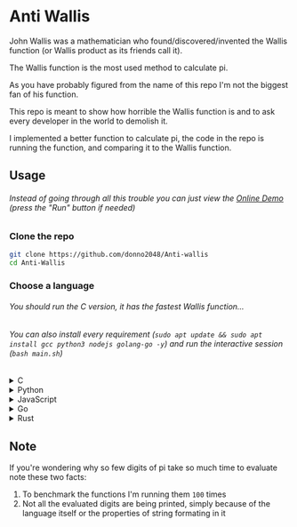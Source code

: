# Anti Wallis

John Wallis was a mathematician who found/discovered/invented the Wallis function (or Wallis product as its friends call it).

The Wallis function is the most used method to calculate pi.

As you have probably figured from the name of this repo I'm not the biggest fan of his function.

This repo is meant to show how horrible the Wallis function is and to ask every developer in the world to demolish it.

I implemented a better function to calculate pi, the code in the repo is running the function, and comparing it to the Wallis function.

## Usage

###### Instead of going through all this trouble you can just view the [Online Demo](https://replit.com/@donno2048/Anti-wallis) (press the "Run" button if needed)

### Clone the repo

```sh
git clone https://github.com/donno2048/Anti-wallis
cd Anti-Wallis
```
### Choose a language

###### You should run the C version, it has the fastest Wallis function...

###### You can also install every requirement (`sudo apt update && sudo apt install gcc python3 nodejs golang-go -y`) and run the interactive session (`bash main.sh`)

<details>
<summary>C</summary>

#### Install the requirements (just the GCC compiler)

```sh
sudo apt update
sudo apt install gcc -y
```

#### Compile

```sh
gcc c/main.c c/test.c c/pi.c -o main -lm
```

#### Run

```sh
./main
```
</details>
<details>
<summary>Python</summary>

#### Install the requirements (just the Python interpreter)

```sh
sudo apt update
sudo apt install python3 -y
```

#### Run

```sh
python3 py/main.py
```

</details>
<details>
<summary>JavaScript</summary>

#### Install the requirements (just the Node.js interpreter)

```sh
sudo apt update
sudo apt install nodejs -y
```

#### Run

(`--experimental-modules` is only needed for node version <= `12`)

```sh
node --experimental-modules js/main.mjs
```

</details>
<details>
<summary>Go</summary>

#### Install the requirements (just the Go compiler)

```sh
sudo apt update
sudo apt install golang-go -y
```

#### Run

```sh
go run go/main.go go/pi.go go/test.go 
```

</details>

<details>
<summary>Rust</summary>

#### Install the requirements (just the Rust compiler)

```sh
sudo apt update
sudo apt install rustc -y
```

#### Compile

```sh
rustc rust/main.rs
```

#### Run

```sh
./main
```

</details>


## Note

If you're wondering why so few digits of pi take so much time to evaluate note these two facts:

1. To benchmark the functions I'm running them `100` times
1. Not all the evaluated digits are being printed, simply because of the language itself or the properties of string formating in it
